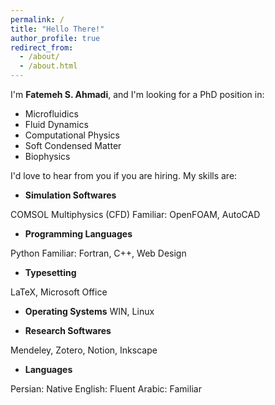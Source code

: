 ```yaml
---
permalink: /
title: "Hello There!"
author_profile: true
redirect_from: 
  - /about/
  - /about.html
---
```


 I'm **Fatemeh S. Ahmadi**, and I'm looking for a PhD position in:
- Microfluidics  
- Fluid Dynamics  
- Computational Physics 
- Soft Condensed Matter 
- Biophysics  

I'd love to hear from you if you are hiring.
My skills are:

 - **Simulation Softwares**
 
 COMSOL Multiphysics (CFD)
 Familiar: OpenFOAM, AutoCAD

 
 - **Programming Languages**
 
 Python
 Familiar: Fortran, C++, Web Design

 
 - **Typesetting**
 
 LaTeX, Microsoft Office

 
 - **Operating Systems**
 WIN, Linux

 
 - **Research Softwares**
 
 Mendeley, Zotero, Notion, Inkscape

 
 - **Languages**
 
 Persian: Native
 English: Fluent
 Arabic: Familiar
